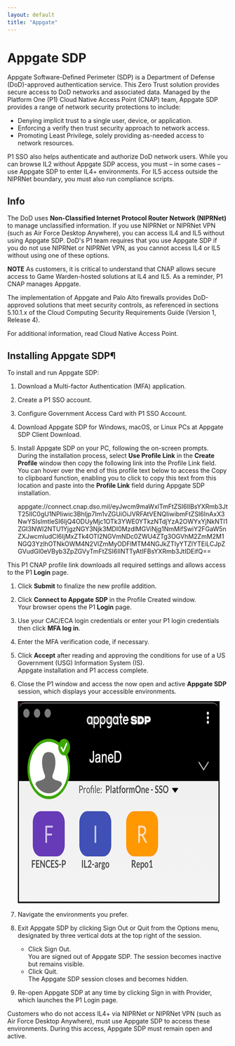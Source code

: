 ```yaml
---
layout: default
title: "Appgate"
---
```


# Appgate SDP
Appgate Software-Defined Perimeter (SDP) is a Department of Defense (DoD)-approved authentication service. This Zero Trust solution provides secure access to DoD networks and associated data. Managed by the Platform One (P1) Cloud Native Access Point (CNAP) team, Appgate SDP provides a range of network security protections to include:

* Denying implicit trust to a single user, device, or application.
* Enforcing a verify then trust security approach to network access.
* Promoting Least Privilege, solely providing as-needed access to network resources.

P1 SSO also helps authenticate and authorize DoD network users. While you can browse IL2 without Appgate SDP access, you must – in some cases – use Appgate SDP to enter IL4+ environments. For IL5 access outside the NIPRNet boundary, you must also run compliance scripts.

## Info
The DoD uses **Non-Classified Internet Protocol Router Network (NIPRNet)** to manage unclassified information. If you use NIPRNet or NIPRNet VPN (such as Air Force Desktop Anywhere), you can access IL4 and IL5 without using Appgate SDP. DoD's P1 team requires that you use Appgate SDP if you do not use NIPRNet or NIPRNet VPN, as you cannot access IL4 or IL5 without using one of these options.

**NOTE**
As customers, it is critical to understand that CNAP allows secure access to Game Warden-hosted solutions at IL4 and IL5. As a reminder, P1 CNAP manages Appgate.

The implementation of Appgate and Palo Alto firewalls provides DoD-approved solutions that meet security controls, as referenced in sections 5.10.1.x of the Cloud Computing Security Requirements Guide (Version 1, Release 4).

For additional information, read Cloud Native Access Point.

## Installing Appgate SDP¶
To install and run Appgate SDP:
1. Download a Multi-factor Authentication (MFA) application.
1. Create a P1 SSO account.
1. Configure Government Access Card with P1 SSO Account.
1. Download Appgate SDP for Windows, macOS, or Linux PCs at Appgate SDP Client Download.
1. Install Appgate SDP on your PC, following the on-screen prompts.
   During the installation process, select **Use Profile Link** in the **Create Profile** window then copy the following link into the Profile Link field. You can hover over the end of this profile text below to access the Copy to clipboard function, enabling you to click to copy this text from this location and paste into the **Profile Link** field during Appgate SDP installation.

   appgate://connect.cnap.dso.mil/eyJwcm9maWxlTmFtZSI6IlBsYXRmb3JtT25lIC0gU1NPIiwic3BhIjp7Im1vZGUiOiJVRFAtVENQIiwibmFtZSI6InAxX3NwYSIsImtleSI6IjQ4ODUyMjc1OTk3YWE0YTkzNTdjYzA2OWYxYjNkNTI1ZGI3NWI2NTU1YjgzNGY3Njk3MDI0MzdlMGViNjg1NmMifSwiY2FGaW5nZXJwcmludCI6IjMxZTk4OTI2NGVmNDc0ZWU4ZTg3OGVhM2ZmM2M1NGQ3YzlhOTNkOWM4N2VlZmMyODFlMTM4NGJkZTIyYTZlYTEiLCJpZGVudGl0eVByb3ZpZGVyTmFtZSI6IlNTTyAtIFBsYXRmb3JtIDEifQ==

This P1 CNAP profile link downloads all required settings and allows access to the P1 **Login** page.

1.	Click **Submit** to finalize the new profile addition.
1.	Click **Connect to Appgate SDP** in the Profile Created window. <br/>
    Your browser opens the P1 **Login** page.
1.	Use your CAC/ECA login credentials or enter your P1 login credentials then click **MFA log in**.
1.	Enter the MFA verification code, if necessary.
1.	Click **Accept** after reading and approving the conditions for use of a US Government (USG) Information System (IS). <br/>
    Appgate installation and P1 access complete.
1.	Close the P1 window and access the now open and active **Appgate SDP** session, which displays your accessible environments.

    ![Appgate](/img/appgate.png)
    
1.	Navigate the environments you prefer.
1.	Exit Appgate SDP by clicking Sign Out or Quit from the Options menu, designated by three vertical dots at the top right of the session.
    * Click Sign Out. <br/>
        You are signed out of Appgate SDP. The session becomes inactive but remains visible.
    * Click Quit. <br/>
        The Appgate SDP session closes and becomes hidden.
1.	Re-open Appgate SDP at any time by clicking Sign in with Provider, which launches the P1 Login page.

Customers who do not access IL4+ via NIPRNet or NIPRNet VPN (such as Air Force Desktop Anywhere), must use Appgate SDP to access these environments. During this access, Appgate SDP must remain open and active.

